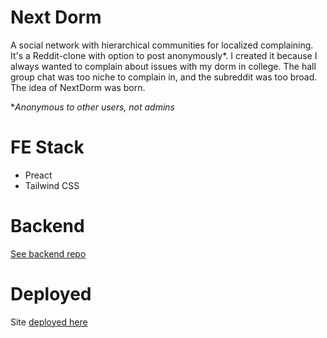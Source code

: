 # Next Dorm
A social network with hierarchical communities for localized complaining. 
It's a Reddit-clone with option to post anonymously*.
I created it because I always wanted to complain about issues with my dorm in college.
The hall group chat was too niche to complain in, and the subreddit was too broad.
The idea of NextDorm was born.

**Anonymous to other users, not admins*

# FE Stack
- Preact
- Tailwind CSS
 
# Backend
[See backend repo](https://github.com/Navbryce/next-dorm-be)

# Deployed
Site [deployed here](https://nextdorm.netlify.app)

